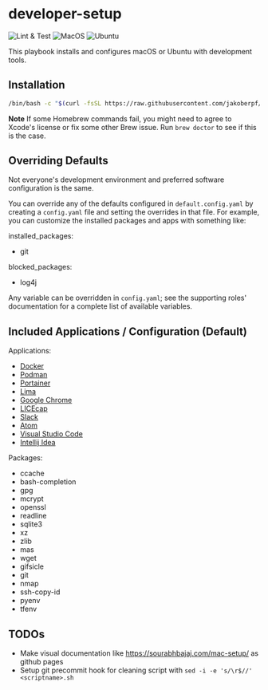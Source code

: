 # developer-setup

![Lint & Test](https://github.com/jakoberpf/my-setup/actions/workflows/ci-lint.yml/badge.svg) ![MacOS](https://github.com/jakoberpf/my-setup/actions/workflows/ci-macos.yml/badge.svg) ![Ubuntu](https://github.com/jakoberpf/my-setup/actions/workflows/ci-ubuntu.yml/badge.svg) 

This playbook installs and configures macOS or Ubuntu with development tools.

## Installation

```bash
/bin/bash -c "$(curl -fsSL https://raw.githubusercontent.com/jakoberpf/developer-setup/HEAD/install.sh)"
```

**Note** If some Homebrew commands fail, you might need to agree to Xcode's license or fix some other Brew issue. Run `brew doctor` to see if this is the case.

## Overriding Defaults

Not everyone's development environment and preferred software configuration is the same.

You can override any of the defaults configured in `default.config.yaml` by creating a `config.yaml` file and setting the overrides in that file. For example, you can customize the installed packages and apps with something like:

installed_packages:

- git

blocked_packages:

- log4j

Any variable can be overridden in `config.yaml`; see the supporting roles' documentation for a complete list of available variables.

## Included Applications / Configuration (Default)

Applications:

- [Docker](https://www.docker.com/)
- [Podman](Podman)
- [Portainer](Portainer)
- [Lima](Lima)
- [Google Chrome](https://www.google.com/chrome/)
- [LICEcap](http://www.cockos.com/licecap/)
- [Slack](https://slack.com/)
- [Atom](https://atom.io/)
- [Visual Studio Code](https://code.visualstudio.com/)
- [Intellij Idea](https://www.jetbrains.com/idea/)

Packages:

- ccache
- bash-completion
- gpg
- mcrypt
- openssl
- readline
- sqlite3
- xz
- zlib
- mas
- wget
- gifsicle
- git
- nmap
- ssh-copy-id
- pyenv
- tfenv

## TODOs

- Make visual documentation like <https://sourabhbajaj.com/mac-setup/> as github pages
- Setup git precommit hook for cleaning script with ``sed -i -e 's/\r$//' <scriptname>.sh``
